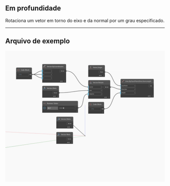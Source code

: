 ## Em profundidade
Rotaciona um vetor em torno do eixo e da normal por um grau especificado.
___
## Arquivo de exemplo

![Rotate (axis, degrees)](./Autodesk.DesignScript.Geometry.Vector.Rotate(axis,%20degrees)_img.jpg)

